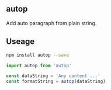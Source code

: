 ## autop

Add auto paragraph from plain string.

## Useage

```bash
npm install autop --save
```

```javascript
import autop from 'autop'

const dataString = 'Any content ...'
const formatString = autop(dataString)

```

